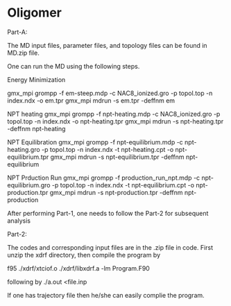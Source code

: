 # Oligomer

Part-A:

The MD input files, parameter files, and topology files can be found in MD.zip file. 

One can run the MD using the following steps.

Energy Minimization

gmx_mpi grompp -f em-steep.mdp -c NAC8_ionized.gro -p topol.top -n index.ndx -o em.tpr
gmx_mpi mdrun -s em.tpr -deffnm em


NPT heating
gmx_mpi grompp -f npt-heating.mdp -c NAC8_ionized.gro -p topol.top -n index.ndx -o npt-heating.tpr
gmx_mpi mdrun -s npt-heating.tpr -deffnm npt-heating


NPT Equilibration
gmx_mpi grompp -f npt-equilibrium.mdp -c npt-heating.gro -p topol.top -n index.ndx -t npt-heating.cpt -o npt-equilibrium.tpr
gmx_mpi mdrun -s npt-equilibrium.tpr -deffnm npt-equilibrium


NPT Prduction Run
gmx_mpi grompp -f production_run_npt.mdp -c npt-equilibrium.gro -p topol.top -n index.ndx -t npt-equilibrium.cpt -o npt-production.tpr
gmx_mpi mdrun -s npt-production.tpr -deffnm npt-production


After performing Part-1, one needs to follow the Part-2 for subsequent analysis

Part-2:

The codes and corresponding input files are in the .zip file in code. First unzip the xdrf directory,
then compile the program by

f95 ./xdrf/xtciof.o ./xdrf/libxdrf.a -lm Program.F90

following by ./a.out <file.inp 

If one has trajectory file then he/she can easily complie the program.

